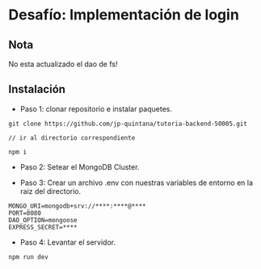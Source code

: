 # Desafío: Implementación de login

## Nota

No esta actualizado el dao de fs!

## Instalación

- Paso 1: clonar repositorio e instalar paquetes.

```
git clone https://github.com/jp-quintana/tutoria-backend-50005.git

// ir al directorio correspondiente

npm i

```

- Paso 2: Setear el MongoDB Cluster.

- Paso 3: Crear un archivo .env con nuestras variables de entorno en la raiz del directorio.

```
MONGO_URI=mongodb+srv://****:****@****
PORT=8080
DAO_OPTION=mongoose
EXPRESS_SECRET=****
```

- Paso 4: Levantar el servidor.

```
npm run dev
```

